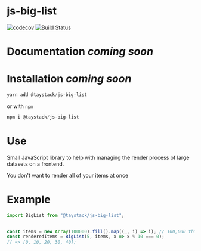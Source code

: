 # js-big-list

[![codecov](https://codecov.io/gh/taystack/js-big-list/branch/master/graph/badge.svg)](https://codecov.io/gh/taystack/js-big-list) [![Build Status](https://travis-ci.org/taystack/js-big-list.svg?branch=master)](https://travis-ci.org/taystack/js-big-list)

# Documentation _coming soon_

# Installation _coming soon_

```javascript
yarn add @taystack/js-big-list
```

or with `npm`

```javascript
npm i @taystack/js-big-list
```

# Use

Small JavaScript library to help with managing the render process of large datasets on a frontend.

You don't want to render all of your items at once

# Example
```javascript
import BigList from "@taystack/js-big-list";


const items = new Array(100000).fill().map((_, i) => i); // 100,000 things
const renderedItems = BigList(5, items, x => x % 10 === 0);
// => [0, 10, 20, 30, 40];
```
